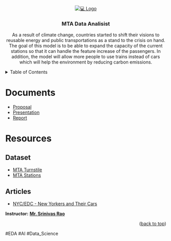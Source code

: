 


<!-- PROJECT LOGO -->
<br />
<p align="center">
  <a href="https://github.com/Ali-Altamimi/SDAIA_MTA/">
    <img src="https://www.fb101.com/wp-content/uploads/2016/11/MTA.jpeg" alt="💻 Logo">
  </a>

  <h3 align="center">MTA Data Analisist</h3>

  <p align="center">
As a result of climate change, countries started to shift their visions to reusable energy and public transportations as a stand to the crisis on hand. The goal of this model is to be able to expand the capacity of the current stations so that it can handle the feature increase of the passengers. In addition, the model will allow more people to use trains instead of cars which will help the environment by reducing carbon emissions. 
  </p>
</p>

<!-- TABLE OF CONTENTS -->
<details>
  <summary>Table of Contents</summary>
  <ol>
    <li><a href="#Documents">Documents</a></li>
    <li>
      <a href="#Resources">Resources</a>
      <ul>
        <li><a href="#Dataset">Dataset</a></li>
        <li><a href="#Articles">Articles</a></li>
      </ul>
    </li>
    </li>
  </ol>
</details>

# Documents
- [Proposal](./doc/Proposal.pdf)
- [Presentation](./doc/presentation.pdf)
- [Report](./doc/Report.pdf)



# Resources
## Dataset
-  [MTA Turnstile](http://web.mta.info/developers/turnstile.html)
- [MTA Stations](https://atisdata.s3.amazonaws.com/Station/Stations.csv)
## Articles
- [NYC/EDC - New Yorkers and Their Cars](https://edc.nyc/article/new-yorkers-and-their-cars)


**Instructor:** [**Mr. Srinivas Rao**]()

<p align="right">(<a href="#top">back to top</a>)</p>

#EDA #AI #Data_Science
